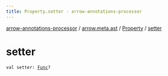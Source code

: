 ```yaml
---
title: Property.setter - arrow-annotations-processor
---
```


[arrow-annotations-processor](../../index.html) / [arrow.meta.ast](../index.html) / [Property](index.html) / [setter](./setter.html)

# setter

`val setter: `[`Func`](../-func/index.html)`?`